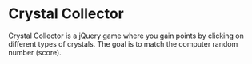 # Crystal Collector

Crystal Collector is a jQuery game where you gain points by clicking on different types of crystals. The goal is to match the computer random number (score).
